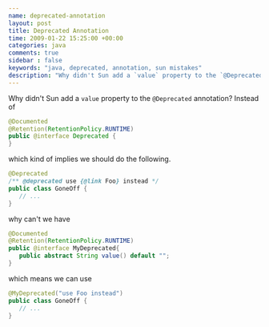 ```yaml
---
name: deprecated-annotation
layout: post
title: Deprecated Annotation
time: 2009-01-22 15:25:00 +00:00
categories: java
comments: true
sidebar : false
keywords: "java, deprecated, annotation, sun mistakes"
description: "Why didn't Sun add a `value` property to the `@Deprecated` annotation?"
---
```


Why didn't Sun add a `value` property to the `@Deprecated` annotation? Instead of
  

``` java
@Documented
@Retention(RetentionPolicy.RUNTIME)
public @interface Deprecated {
}
```

which kind of implies we should do the following.


``` java
@Deprecated
/** @deprecated use {@link Foo} instead */
public class GoneOff {
   // ...
}
```

why can't we have


``` java
@Documented
@Retention(RetentionPolicy.RUNTIME)
public @interface MyDeprecated{
   public abstract String value() default "";
}
```

which means we can use


``` java
@MyDeprecated("use Foo instead")
public class GoneOff {
   // ...
}
```





